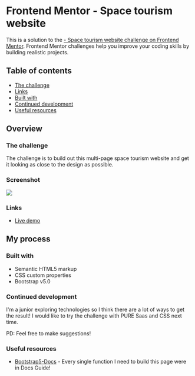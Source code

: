 # Frontend Mentor - Space tourism website

This is a solution to the [- Space tourism website challenge on Frontend Mentor](https://www.frontendmentor.io/challenges/space-tourism-multipage-website-gRWj1URZ3). Frontend Mentor challenges help you improve your coding skills by building realistic projects. 

## Table of contents

  - [The challenge](#the-challenge)
  - [Links](#links)
  - [Built with](#built-with)
  - [Continued development](#continued-development)
  - [Useful resources](#useful-resources)


## Overview

### The challenge

The challenge is to build out this multi-page space tourism website and get it looking as close to the design as possible.

### Screenshot

![](images/screenshot-testimonial.png)

### Links

- [Live demo](https://jeraldinnemg.github.io/testimonial-grid/)

## My process

### Built with

- Semantic HTML5 markup
- CSS custom properties
- Bootstrap v5.0

### Continued development

I'm a junior exploring technologies so I think there are a lot of ways to get the result! I would like to try the challenge with PURE Saas and CSS next time.

PD: Feel free to make suggestions!

### Useful resources

- [Bootstrap5-Docs](https://getbootstrap.com/docs/5.0/getting-started/introduction/) - Every single function I need to build this page were in Docs Guide!

### 